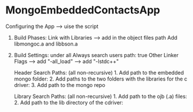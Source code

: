 # MongoEmbeddedContactsApp

Configuring the App --> uise the script

1. Build Phases: 
	Link with Libraries --> add in the object files path
	Add libmongoc.a and libbson.a

2. Build Settings: under all
	Always search users path: true
	Other Linker Flags --> add "-all_load"
					   --> add "-lstdc++"

	Header Search Paths: (all non-recursive)
		1. Add path to the embedded mongo folder: 
		2. Add paths to the two folders with the libraries for the c driver: 
		3. Add path to the mongo repo


	Library Search Paths: (all non-recursive)
		1. Add path to the ojb (.a) files: 
		2. Add path to the lib directory of the cdriver: 
